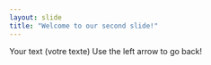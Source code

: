 ```yaml
---
layout: slide
title: "Welcome to our second slide!"
---
```

Your text (votre texte)
Use the left arrow to go back!
